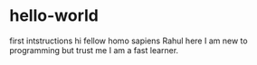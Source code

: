 # hello-world
first intstructions
hi fellow homo sapiens
Rahul here I am new to programming but trust me I am a fast learner.
